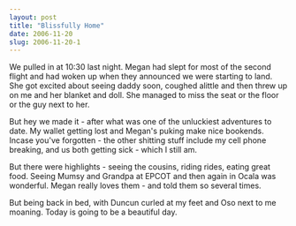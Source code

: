 ```yaml
---
layout: post
title: "Blissfully Home"
date: 2006-11-20
slug: 2006-11-20-1
---
```


We pulled in at 10:30 last night.  Megan had slept for most of the second flight and had woken up when they announced we were starting to land.  She got excited about seeing daddy soon, coughed alittle and then threw up on me and her blanket and doll.  She managed to miss the seat or the floor or the guy next to her.  

But hey we made it - after what was one of the unluckiest adventures to date.  My wallet getting lost and Megan&apos;s puking make nice bookends. Incase you&apos;ve forgotten - the other shitting stuff include my cell phone breaking, and us both getting sick - which I still am.

But there were highlights - seeing the cousins, riding rides, eating great food.  Seeing Mumsy and Grandpa at EPCOT and then again in Ocala was wonderful.  Megan really loves them - and told them so several times.

But being back in bed, with Duncun curled at my feet and Oso next to me moaning.  Today is going to be a beautiful day.



